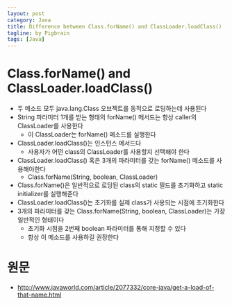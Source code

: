 ```yaml
---
layout: post
category: Java
title: Difference between Class.forName() and ClassLoader.loadClass()
tagline: by Pigbrain
tags: [Java]
---
```


<!--more-->

# Class.forName() and ClassLoader.loadClass()
* 두 메소드 모두 java.lang.Class 오브젝트를 동적으로 로딩하는데 사용된다  
* String 파라미터 1개를 받는 형태의 forName() 메서드는 항상 caller의 ClassLoader를 사용한다  
	* 이 ClassLoader는 forName() 메소드를 실행한다  
* ClassLoader.loadClass()는 인스턴스 메서드다  
	* 사용자가 어떤 class의 ClassLoader를 사용할지 선택해야 한다  
* ClassLoader.loadClass() 혹은 3개의 파라미터를 갖는 forName() 메소드를 사용해야한다  
	* Class.forName(String, boolean, ClassLoader)  
* Class.forName()은 일반적으로 로딩된 class의 static 필드를 초기화하고 static initializer를 실행해준다  
* ClassLoader.loadClass()는 초기화를 실제 class가 사용되는 시점에 초기화한다  
* 3개의 파라미터를 갖는 Class.forName(String, boolean, ClassLoader)는 가장 일반적인 형태이다  
	* 초기화 시점을 2번째 boolean 파라미터를 통해 지정할 수 있다  
	* 항상 이 메소드를 사용하길 권장한다  
  
# 원문  
* http://www.javaworld.com/article/2077332/core-java/get-a-load-of-that-name.html  
  

